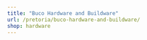 ```yaml
---
title: "Buco Hardware and Buildware"
url: /pretoria/buco-hardware-and-buildware/
shop: hardware
---
```

